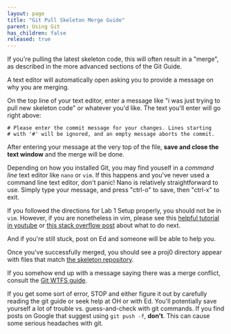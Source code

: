 ```yaml
---
layout: page
title: "Git Pull Skeleton Merge Guide"
parent: Using Git
has_children: false
released: true
---
```



If you're pulling the latest skeleton code, this will often result in a "merge", as described in the more advanced sections of the Git Guide. 

A text editor will automatically open asking you to provide a message on why you are merging.

On the top line of your text editor, enter a message like "i was just trying to pull new skeleton code" or whatever you'd like. The text you'll enter will go right above:

```
# Please enter the commit message for your changes. Lines starting
# with '#' will be ignored, and an empty message aborts the commit.
```

After entering your message at the very top of the file, **save and close the text window** and the merge will be done.

Depending on how you installed Git, you may find youself in a _command line_ text editor like `nano` or `vim`. If this happens and you've never used a command line text editor, don't panic! Nano is relatively straightforward to use. Simply type your message, and press "ctrl-o" to save, then "ctrl-x" to exit.

If you followed the directions for Lab 1 Setup properly, you should not be in `vim`. However, if you are nonetheless in vim, please see this [helpful tutorial in youtube](https://www.youtube.com/watch?v=ebZzVAZC7tc) or [this stack overflow post](http://stackoverflow.com/questions/11828270/how-to-exit-the-vim-editor) about what to do next.

And if you're still stuck, post on Ed and someone will be able to help you.

Once you've successfully merged, you should see a proj0 directory appear with
files that match [the skeleton
repository](https://github.com/Berkeley-CS61B/skeleton-sp19/tree/master/proj0).

If you somehow end up with a message saying there was a merge conflict, consult the [Git WTFS guide](../../resources/guides/git/wtfs.md).

If you get some sort of error, STOP and either figure it out by carefully
reading the git guide or seek help at OH or with Ed. You'll potentially save
yourself a lot of trouble vs. guess-and-check with git commands. If you find
posts on Google that suggest using `git push -f`, **don't**. This can cause
some serious headaches with git. 
